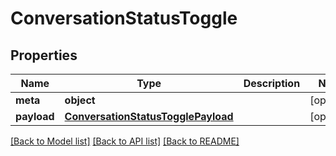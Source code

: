 # ConversationStatusToggle

## Properties
Name | Type | Description | Notes
------------ | ------------- | ------------- | -------------
**meta** | **object** |  | [optional] 
**payload** | [**ConversationStatusTogglePayload**](ConversationStatusTogglePayload.md) |  | [optional] 

[[Back to Model list]](../README.md#documentation-for-models) [[Back to API list]](../README.md#documentation-for-api-endpoints) [[Back to README]](../README.md)

